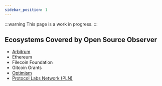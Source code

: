 ```yaml
---
sidebar_position: 1
---
```


:::warning
This page is a work in progress.
:::

## Ecosystems Covered by Open Source Observer

- [Arbitrum](./arbitrum)
- Ethereum
- Filecoin Foundation
- Gitcoin Grants
- [Optimism](./optimism)
- [Protocol Labs Network (PLN)](./pln)
